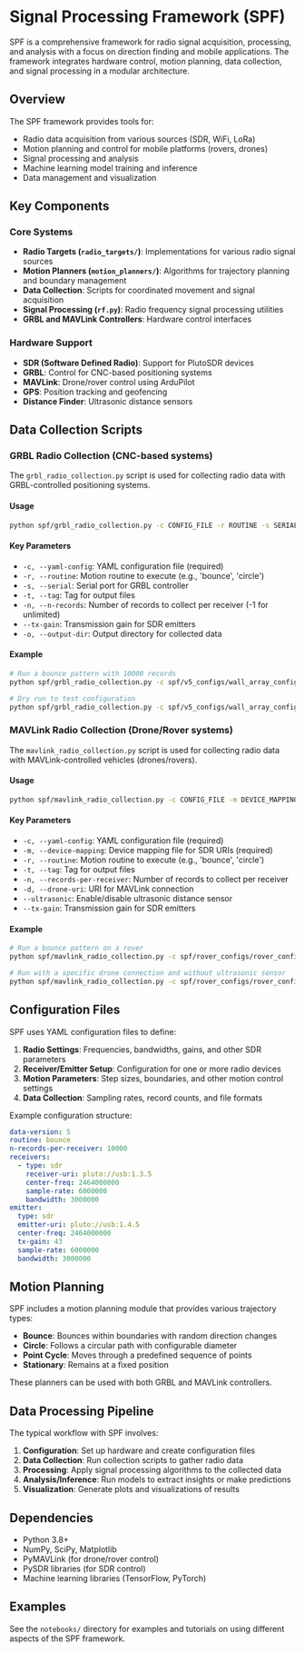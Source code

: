 # Signal Processing Framework (SPF)

SPF is a comprehensive framework for radio signal acquisition, processing, and analysis with a focus on direction finding and mobile applications. The framework integrates hardware control, motion planning, data collection, and signal processing in a modular architecture.

## Overview

The SPF framework provides tools for:

- Radio data acquisition from various sources (SDR, WiFi, LoRa)
- Motion planning and control for mobile platforms (rovers, drones)
- Signal processing and analysis
- Machine learning model training and inference
- Data management and visualization

## Key Components

### Core Systems

- **Radio Targets (`radio_targets/`)**: Implementations for various radio signal sources
- **Motion Planners (`motion_planners/`)**: Algorithms for trajectory planning and boundary management
- **Data Collection**: Scripts for coordinated movement and signal acquisition
- **Signal Processing (`rf.py`)**: Radio frequency signal processing utilities
- **GRBL and MAVLink Controllers**: Hardware control interfaces

### Hardware Support

- **SDR (Software Defined Radio)**: Support for PlutoSDR devices
- **GRBL**: Control for CNC-based positioning systems
- **MAVLink**: Drone/rover control using ArduPilot
- **GPS**: Position tracking and geofencing
- **Distance Finder**: Ultrasonic distance sensors

## Data Collection Scripts

### GRBL Radio Collection (CNC-based systems)

The `grbl_radio_collection.py` script is used for collecting radio data with GRBL-controlled positioning systems.

#### Usage

```bash
python spf/grbl_radio_collection.py -c CONFIG_FILE -r ROUTINE -s SERIAL_PORT [OPTIONS]
```

#### Key Parameters

- `-c, --yaml-config`: YAML configuration file (required)
- `-r, --routine`: Motion routine to execute (e.g., 'bounce', 'circle')
- `-s, --serial`: Serial port for GRBL controller
- `-t, --tag`: Tag for output files
- `-n, --n-records`: Number of records to collect per receiver (-1 for unlimited)
- `--tx-gain`: Transmission gain for SDR emitters
- `-o, --output-dir`: Output directory for collected data

#### Example

```bash
# Run a bounce pattern with 10000 records
python spf/grbl_radio_collection.py -c spf/v5_configs/wall_array_config.yaml -r bounce -s /dev/ttyACM0 --n-records 10000

# Dry run to test configuration
python spf/grbl_radio_collection.py -c spf/v5_configs/wall_array_config.yaml -r bounce -s /dev/ttyACM0 --dry-run --n-records 1
```

### MAVLink Radio Collection (Drone/Rover systems)

The `mavlink_radio_collection.py` script is used for collecting radio data with MAVLink-controlled vehicles (drones/rovers).

#### Usage

```bash
python spf/mavlink_radio_collection.py -c CONFIG_FILE -m DEVICE_MAPPING [OPTIONS]
```

#### Key Parameters

- `-c, --yaml-config`: YAML configuration file (required)
- `-m, --device-mapping`: Device mapping file for SDR URIs (required)
- `-r, --routine`: Motion routine to execute (e.g., 'bounce', 'circle')
- `-t, --tag`: Tag for output files
- `-n, --records-per-receiver`: Number of records to collect per receiver
- `-d, --drone-uri`: URI for MAVLink connection
- `--ultrasonic`: Enable/disable ultrasonic distance sensor
- `--tx-gain`: Transmission gain for SDR emitters

#### Example

```bash
# Run a bounce pattern on a rover
python spf/mavlink_radio_collection.py -c spf/rover_configs/rover_config.yaml -m /home/pi/device_mapping -r bounce -t "RO1" -n 3000

# Run with a specific drone connection and without ultrasonic sensor
python spf/mavlink_radio_collection.py -c spf/rover_configs/rover_config.yaml -m /home/pi/device_mapping -r circle -t "RO2" -n 40 --drone-uri tcp:192.168.1.141:14590 --no-ultrasonic
```

## Configuration Files

SPF uses YAML configuration files to define:

1. **Radio Settings**: Frequencies, bandwidths, gains, and other SDR parameters
2. **Receiver/Emitter Setup**: Configuration for one or more radio devices
3. **Motion Parameters**: Step sizes, boundaries, and other motion control settings
4. **Data Collection**: Sampling rates, record counts, and file formats

Example configuration structure:

```yaml
data-version: 5
routine: bounce
n-records-per-receiver: 10000
receivers:
  - type: sdr
    receiver-uri: pluto://usb:1.3.5
    center-freq: 2464000000
    sample-rate: 6000000
    bandwidth: 3000000
emitter:
  type: sdr
  emitter-uri: pluto://usb:1.4.5
  center-freq: 2464000000
  tx-gain: 43
  sample-rate: 6000000
  bandwidth: 3000000
```

## Motion Planning

SPF includes a motion planning module that provides various trajectory types:

- **Bounce**: Bounces within boundaries with random direction changes
- **Circle**: Follows a circular path with configurable diameter
- **Point Cycle**: Moves through a predefined sequence of points
- **Stationary**: Remains at a fixed position

These planners can be used with both GRBL and MAVLink controllers.

## Data Processing Pipeline

The typical workflow with SPF involves:

1. **Configuration**: Set up hardware and create configuration files
2. **Data Collection**: Run collection scripts to gather radio data
3. **Processing**: Apply signal processing algorithms to the collected data
4. **Analysis/Inference**: Run models to extract insights or make predictions
5. **Visualization**: Generate plots and visualizations of results

## Dependencies

- Python 3.8+
- NumPy, SciPy, Matplotlib
- PyMAVLink (for drone/rover control)
- PySDR libraries (for SDR control)
- Machine learning libraries (TensorFlow, PyTorch)

## Examples

See the `notebooks/` directory for examples and tutorials on using different aspects of the SPF framework. 
